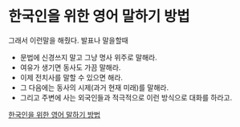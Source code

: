 # 한국인을 위한 영어 말하기 방법

그래서 이런말을 해줬다. 발표나 말을할때
* 문법에 신경쓰지 말고 그냥 명사 위주로 말해라.
* 여유가 생기면 동사도 가끔 말해라.
* 이제 전치사를 말할 수 있으면 해라.
* 그 다음에는 동사의 시제(과거 현재 미래)를 말해라.
* 그리고 주변에 사는 외국인들과 적극적으로 이런 방식으로 대화를 하라고.


[한국인을 위한 영어 말하기 방법](https://medium.com/@albertseewhy/%ED%95%9C%EA%B5%AD%EC%82%AC%EB%9E%8C%EC%9D%B4-%EC%98%81%EC%96%B4%EB%A5%BC-%EB%AA%BB%ED%95%98%EB%8A%94-%EC%9D%B4%EC%9C%A0-240119663b37#.nhztgiqe7)


